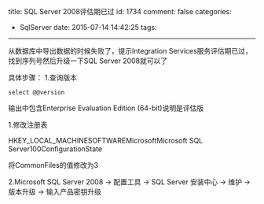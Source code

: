 title: SQL Server 2008评估期已过
id: 1734
comment: false
categories:
  - SqlServer
date: 2015-07-14 14:42:25
tags:
---

从数据库中导出数据的时候失败了，提示Integration Services服务评估期已过，找到序列号然后升级一下SQL Server 2008就可以了

具体步骤：
1.查询版本

    select @@version

输出中包含Enterprise Evaluation Edition (64-bit)说明是评估版

1.修改注册表

HKEY_LOCAL_MACHINESOFTWAREMicrosoftMicrosoft SQL Server100ConfigurationState

将CommonFiles的值修改为3

2.Microsoft SQL Server 2008 -> 配置工具 -> SQL Server 安装中心 -> 维护 -> 版本升级 -> 输入产品密钥升级
